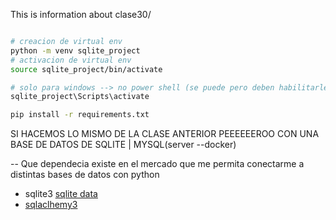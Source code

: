 This is information about clase30/
```bash

# creacion de virtual env
python -m venv sqlite_project
# activacion de virtual env
source sqlite_project/bin/activate

# solo para windows --> no power shell (se puede pero deben habilitarle las restricciones)
sqlite_project\Scripts\activate

pip install -r requirements.txt

```

SI HACEMOS LO MISMO DE LA CLASE ANTERIOR 
PEEEEEEROO CON UNA BASE DE DATOS DE SQLITE | MYSQL(server --docker)

-- Que dependecia existe en el mercado que me permita conectarme a distintas bases de datos con python

- sqlite3 [sqlite data](https://docs.python.org/3/library/sqlite3.html)
- [sqlaclhemy3](https://www.sqlalchemy.org/)


